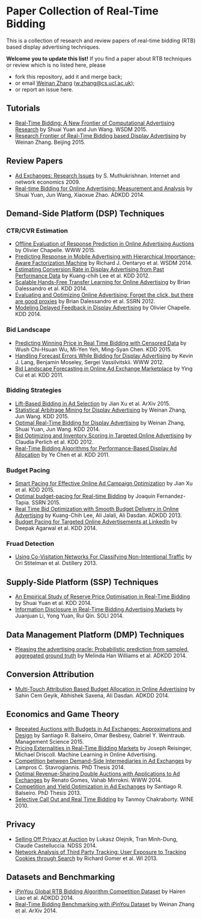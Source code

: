 # Paper Collection of Real-Time Bidding

This is a collection of research and review papers of real-time bidding (RTB) based display advertising techniques.

**Welcome you to update this list!** If you find a paper about RTB techniques or review which is no listed here, please 
* fork this repository, add it and merge back;
* or email [Weinan Zhang](http://www0.cs.ucl.ac.uk/staff/w.zhang/) (w.zhang@cs.ucl.ac.uk);
* or report an issue here.

## Tutorials
* [Real-Time Bidding: A New Frontier of Computational Advertising Research](http://tutorial-wsdm-2015.computational-advertising.org/) by Shuai Yuan and Jun Wang. WSDM 2015.
* [Research Frontier of Real-Time Bidding based Display Advertising](http://www0.cs.ucl.ac.uk/staff/w.zhang/rtb-papers/adx.pdf) by Weinan Zhang. Beijing 2015.

## Review Papers

* [Ad Exchanges: Research Issues](http://www0.cs.ucl.ac.uk/staff/w.zhang/rtb-papers/adx.pdf) by S. Muthukrishnan. Internet and network economics 2009.
* [Real-time Bidding for Online Advertising: Measurement and Analysis](http://www0.cs.ucl.ac.uk/staff/w.zhang/rtb-papers/rtb-analysis.pdf) by Shuai Yuan, Jun Wang, Xiaoxue Zhao. ADKDD 2014.

## Demand-Side Platform (DSP) Techniques

### CTR/CVR Estimation
* [Offline Evaluation of Response Prediction in Online Advertising Auctions](http://www0.cs.ucl.ac.uk/staff/w.zhang/rtb-papers/ctr-bid.pdf) by Olivier Chapelle. WWW 2015.
* [Predicting Response in Mobile Advertising with Hierarchical Importance-Aware Factorization Machine](http://www0.cs.ucl.ac.uk/staff/w.zhang/rtb-papers/fm-ctr.pdf) by Richard J. Oentaryo et al. WSDM 2014.
* [Estimating Conversion Rate in Display Advertising from Past Performance Data](http://www0.cs.ucl.ac.uk/staff/w.zhang/rtb-papers/cvr-est.pdf) by Kuang-chih Lee et al. KDD 2012. 
* [Scalable Hands-Free Transfer Learning for Online Advertising](http://www0.cs.ucl.ac.uk/staff/w.zhang/rtb-papers/transfer-ctr.pdf) by Brian Dalessandro et al. KDD 2014. 
* [Evaluating and Optimizing Online Advertising: Forget the click, but there are good proxies](http://www0.cs.ucl.ac.uk/staff/w.zhang/rtb-papers/forget-click.pdf) by Brian Dalessandro et al. SSRN 2012.
* [Modeling Delayed Feedback in Display Advertising](http://www0.cs.ucl.ac.uk/staff/w.zhang/rtb-papers/delayed-feedback.pdf) by Olivier Chapelle. KDD 2014.

### Bid Landscape
* [Predicting Winning Price in Real Time Bidding with Censored Data](http://www0.cs.ucl.ac.uk/staff/w.zhang/rtb-papers/win-price-pred.pdf) by Wush Chi-Hsuan Wu, Mi-Yen Yeh, Ming-Syan Chen. KDD 2015.
* [Handling Forecast Errors While Bidding for Display Advertising](http://www0.cs.ucl.ac.uk/staff/w.zhang/rtb-papers/forecast-err.pdf) by Kevin J. Lang, Benjamin Moseley, Sergei Vassilvitskii. WWW 2012.
* [Bid Landscape Forecasting in Online Ad Exchange Marketplace](http://www0.cs.ucl.ac.uk/staff/w.zhang/rtb-papers/bid-lands.pdf) by Ying Cui et al. KDD 2011.

### Bidding Strategies
* [Lift-Based Bidding in Ad Selection](http://www0.cs.ucl.ac.uk/staff/w.zhang/rtb-papers/throatling-pacing.pdf) by Jian Xu et al. ArXiv 2015.
* [Statistical Arbitrage Mining for Display Advertising](http://www0.cs.ucl.ac.uk/staff/w.zhang/rtb-papers/rtb-arbitrage.pdf) by Weinan Zhang, Jun Wang. KDD 2015.
* [Optimal Real-Time Bidding for Display Advertising](http://www0.cs.ucl.ac.uk/staff/w.zhang/rtb-papers/optimal-rtb.pdf) by Weinan Zhang, Shuai Yuan, Jun Wang. KDD 2014.
* [Bid Optimizing and Inventory Scoring in Targeted Online Advertising](http://www0.cs.ucl.ac.uk/staff/w.zhang/rtb-papers/lin-bid.pdf) by Claudia Perlich et al. KDD 2012.
* [Real-Time Bidding Algorithms for Performance-Based Display Ad Allocation](http://www0.cs.ucl.ac.uk/staff/w.zhang/rtb-papers/rtb-perf-bid.pdf) by Ye Chen et al. KDD 2011.

### Budget Pacing
* [Smart Pacing for Effective Online Ad Campaign Optimization](http://arxiv.org/abs/1507.04811) by Jian Xu et al. KDD 2015.
* [Optimal budget-pacing for Real-time Bidding](http://www0.cs.ucl.ac.uk/staff/w.zhang/rtb-papers/opt-rtb-pacing.pdf) by Joaquin Fernandez-Tapia. SSRN 2015.
* [Real Time Bid Optimization with Smooth Budget Delivery in Online Advertising](http://www0.cs.ucl.ac.uk/staff/w.zhang/rtb-papers/budget-smooth.pdf) by Kuang-Chih Lee, Ali Jalali, Ali Dasdan. ADKDD 2013.
* [Budget Pacing for Targeted Online Advertisements at LinkedIn](http://www0.cs.ucl.ac.uk/staff/w.zhang/rtb-papers/linkedin-pacing.pdf) by Deepak Agarwal et al. KDD 2014.

### Fruad Detection
* [Using Co-Visitation Networks For Classifying Non-Intentional Traffic](http://www0.cs.ucl.ac.uk/staff/w.zhang/rtb-papers/co-visit-fraud.pdf) by Ori Stitelman et al. Dstillery 2013.

## Supply-Side Platform (SSP) Techniques
* [An Empirical Study of Reserve Price Optimisation in Real-Time Bidding](http://www0.cs.ucl.ac.uk/staff/w.zhang/rtb-papers/reserve-price.pdf) by Shuai Yuan et al. KDD 2014.
* [Information Disclosure in Real-Time Bidding Advertising Markets](http://www0.cs.ucl.ac.uk/staff/w.zhang/rtb-papers/rtb-info.pdf) by Juanjuan Li, Yong Yuan, Rui Qin. SOLI 2014.

## Data Management Platform (DMP) Techniques
* [Pleasing the advertising oracle: Probabilistic prediction from sampled, aggregated ground truth](http://www0.cs.ucl.ac.uk/staff/w.zhang/rtb-papers/sample-pred.pdf) by Melinda Han Williams et al. ADKDD 2014.

## Conversion Attribution
* [Multi-Touch Attribution Based Budget Allocation in Online Advertising](http://www0.cs.ucl.ac.uk/staff/w.zhang/rtb-papers/mta-budget-allocation.pdf) by Sahin Cem Geyik, Abhishek Saxena, Ali Dasdan. ADKDD 2014.

## Economics and Game Theory
* [Repeated Auctions with Budgets in Ad Exchanges: Approximations and Design](http://www0.cs.ucl.ac.uk/staff/w.zhang/rtb-papers/repeat-auction.pdf) by Santiago R. Balseiro, Omar Besbesy, Gabriel Y. Weintraub. Management Science 2015.
* [Pricing Externalities in Real-Time Bidding Markets](http://www0.cs.ucl.ac.uk/staff/w.zhang/rtb-papers/rtb-pricing-ext.pdf) by Joseph Reisinger, Michael Driscoll. Machine Learning in Online Advertising.
* [Competition between Demand-Side Intermediaries in Ad Exchanges](http://www0.cs.ucl.ac.uk/staff/w.zhang/rtb-papers/dsp-comp.pdf) by Lampros C. Stavrogiannis. PhD Thesis 2014.
* [Optimal Revenue-Sharing Double Auctions with Applications to Ad Exchanges](http://www0.cs.ucl.ac.uk/staff/w.zhang/rtb-papers/double-auc-adx.pdf) by Renato Gomes, Vahab Mirrokni. WWW 2014.
* [Competition and Yield Optimization in Ad Exchanges](http://www0.cs.ucl.ac.uk/staff/w.zhang/rtb-papers/yield-opt-adx.pdf) by Santiago R. Balseiro. PhD Thesis 2013.
* [Selective Call Out and Real Time Bidding](http://www0.cs.ucl.ac.uk/staff/w.zhang/rtb-papers/select-callout.pdf) by Tanmoy Chakraborty. WINE 2010.

## Privacy
* [Selling Off Privacy at Auction](http://www0.cs.ucl.ac.uk/staff/w.zhang/rtb-papers/privacy.pdf) by Lukasz Olejnik, Tran Minh-Dung, Claude Castelluccia. NDSS 2014.
* [Network Analysis of Third Party Tracking: User Exposure to Tracking Cookies through Search](http://www0.cs.ucl.ac.uk/staff/w.zhang/rtb-papers/user-tracking.pdf) by Richard Gomer et al. WI 2013.

## Datasets and Benchmarking
* [iPinYou Global RTB Bidding Algorithm Competition Dataset](http://www0.cs.ucl.ac.uk/staff/w.zhang/rtb-papers/ipinyou-dataset.pdf) by Hairen Liao et al. ADKDD 2014.
* [Real-Time Bidding Benchmarking with iPinYou Dataset](http://arxiv.org/abs/1407.7073) by Weinan Zhang et al. ArXiv 2014.

<!---
* . [](http://www0.cs.ucl.ac.uk/staff/w.zhang/rtb-papers/). 
-->